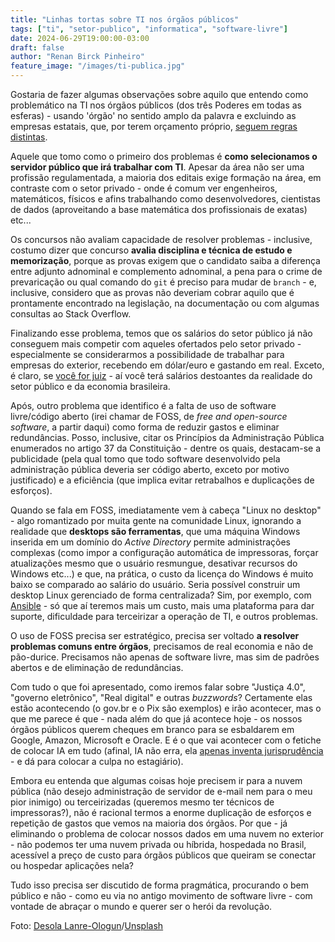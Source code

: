 ```yaml
---
title: "Linhas tortas sobre TI nos órgãos públicos"
tags: ["ti", "setor-publico", "informatica", "software-livre"]
date: 2024-06-29T19:00:00-03:00
draft: false
author: "Renan Birck Pinheiro"
feature_image: "/images/ti-publica.jpg"
---
```


Gostaria de fazer algumas observações sobre aquilo que entendo como problemático na TI nos órgãos públicos (dos três Poderes em todas as esferas) - usando 'órgão' no sentido amplo da palavra e excluindo as empresas estatais, que, por terem orçamento próprio, [seguem regras distintas](https://www2.camara.leg.br/orcamento-da-uniao/estudos/2018/copy_of_ARegradeOuroeoOramentodeInvestimentos.pdf).

Aquele que tomo como o primeiro dos problemas é **como selecionamos o servidor público que irá trabalhar com TI**. Apesar da área não ser uma profissão regulamentada, a maioria dos editais exige formação na área, em contraste com o setor privado - onde é comum ver engenheiros, matemáticos, físicos e afins trabalhando como desenvolvedores, cientistas de dados (aproveitando a base matemática dos profissionais de exatas) etc...

Os concursos não avaliam capacidade de resolver problemas - inclusive, costumo dizer que concurso **avalia disciplina e técnica de estudo e memorização**, porque as provas exigem que o candidato saiba a diferença entre adjunto adnominal e complemento adnominal, a pena para o crime de prevaricação ou qual comando do `git` é preciso para mudar de `branch` - e, inclusive, considero que as provas não deveriam cobrar aquilo que é prontamente encontrado na legislação, na documentação ou com algumas consultas ao Stack Overflow.  

Finalizando esse problema, temos que os salários do setor público já não conseguem mais competir com aqueles ofertados pelo setor privado - especialmente se considerarmos a possibilidade de trabalhar para empresas do exterior, recebendo em dólar/euro e gastando em real. Exceto, é claro, se [você for juiz](https://oglobo.globo.com/politica/noticia/2023/07/23/metade-dos-juizes-do-brasil-ganha-mais-que-os-ministros-do-stf-entenda.ghtml) - aí você terá salários destoantes da realidade do setor público e da economia brasileira. 

Após, outro problema que identifico é a falta de uso de software livre/código aberto (irei chamar de FOSS, de _free and open-source software_, a partir daqui) como forma de reduzir gastos e eliminar redundâncias. Posso, inclusive, citar os Princípios da Administração Pública enumerados no artigo 37 da Constituição - dentre os quais, destacam-se a publicidade (pela qual tomo que todo software desenvolvido pela administração pública deveria ser código aberto, exceto por motivo justificado) e a eficiência (que implica evitar retrabalhos e duplicações de esforços). 

Quando se fala em FOSS, imediatamente vem à cabeça "Linux no desktop" - algo romantizado por muita gente na comunidade Linux, ignorando a realidade que **desktops são ferramentas**, que uma máquina Windows inserida em um domínio do _Active Directory_ permite administrações complexas (como impor a configuração automática de impressoras, forçar atualizações mesmo que o usuário resmungue, desativar recursos do Windows etc...) e que, na prática, o custo da licença do Windows é muito baixo se comparado ao salário do usuário. Seria possível construir um desktop Linux gerenciado de forma centralizada? Sim, por exemplo, com [Ansible](https://www.ansible.com/) - só que aí teremos mais um custo, mais uma plataforma para dar suporte, dificuldade para terceirizar a operação de TI, e outros problemas. 

O uso de FOSS precisa ser estratégico, precisa ser voltado **a resolver problemas comuns entre órgãos**, precisamos de real economia e não de pão-durice. Precisamos não apenas de software livre, mas sim de padrões abertos e de eliminação de redundâncias.

Com tudo o que foi apresentado, como iremos falar sobre "Justiça 4.0", "governo eletrônico", "Real digital" e outras _buzzwords_? Certamente elas estão acontecendo (o gov.br e o Pix são exemplos) e irão acontecer, mas o que me parece é que - nada além do que já acontece hoje - os nossos órgãos públicos querem cheques em branco para se esbaldarem em Google, Amazon, Microsoft e Oracle. E é o que vai acontecer com o fetiche de colocar IA em tudo (afinal, IA não erra, ela [apenas inventa jurisprudência](https://www.conjur.com.br/2023-nov-12/cnj-vai-investigar-juiz-que-usou-tese-inventada-pelo-chatgpt-para-escrever-decisao/) - e dá para colocar a culpa no estagiário).

Embora eu entenda que algumas coisas hoje precisem ir para a nuvem pública (não desejo administração de servidor de e-mail nem para o meu pior inimigo) ou terceirizadas (queremos mesmo ter técnicos de impressoras?), não é racional termos a enorme duplicação de esforços e repetição de gastos que vemos na maioria dos órgãos. Por que - já eliminando o problema de colocar nossos dados em uma nuvem no exterior - não podemos ter uma nuvem privada ou híbrida, hospedada no Brasil, acessível a preço de custo para órgãos públicos que queiram se conectar ou hospedar aplicações nela? 

Tudo isso precisa ser discutido de forma pragmática, procurando o bem público e não - como eu via no antigo movimento de software livre - com vontade de abraçar o mundo e querer ser o herói da revolução.

Foto: [Desola Lanre-Ologun](https://unsplash.com/pt-br/@disruptxn)/[Unsplash](https://unsplash.com/pt-br/fotografias/homem-usando-computador-portatil-preto-kwzWjTnDPLk)
  
